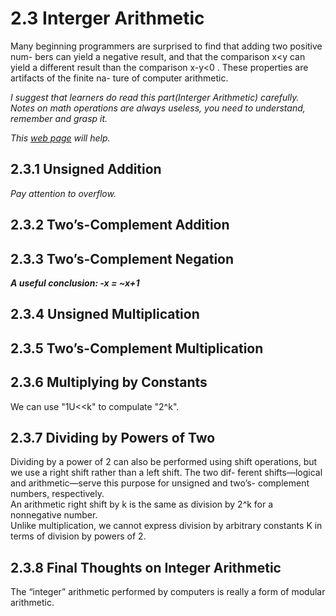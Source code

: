 # 2.3 Interger Arithmetic
Many beginning programmers are surprised to find that adding two positive num-
bers can yield a negative result, and that the comparison
x<y
can yield a different
result than the comparison
x-y<0
. These properties are artifacts of the finite na-
ture of computer arithmetic.


*I suggest that learners do read this part(Interger Arithmetic) carefully. Notes on math operations are always useless, you need to understand, remember and grasp it.*

*This [web page](https://en.wikipedia.org/wiki/Two's_complement) will help.*


## 2.3.1 Unsigned Addition
*Pay attention to overflow.*

## 2.3.2 Two’s-Complement Addition

## 2.3.3 Two’s-Complement Negation
***A useful conclusion: -x = ~x+1***

## 2.3.4 Unsigned Multiplication


## 2.3.5 Two’s-Complement Multiplication


## 2.3.6 Multiplying by Constants
We can use "1U<<k" to compulate "2^k".

## 2.3.7 Dividing by Powers of Two
Dividing by a power of 2 can also be performed
using shift operations, but we use a right shift rather than a left shift. The two dif-
ferent shifts—logical and arithmetic—serve this purpose for unsigned and two’s-
complement numbers, respectively.<br>
An arithmetic right
shift by
k
is the same as division by 2^k
for a nonnegative number.<br>
Unlike multiplication, we cannot express division
by arbitrary constants
K
in terms of division by powers of 2.

## 2.3.8 Final Thoughts on Integer Arithmetic
The “integer” arithmetic performed by computers is really a
form of modular arithmetic. 
